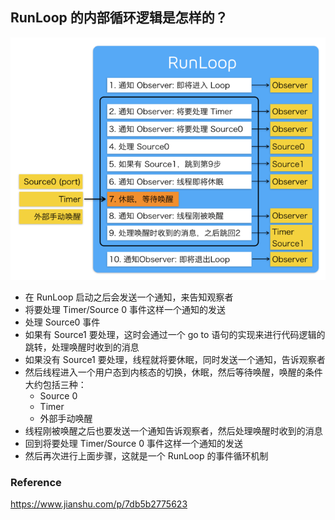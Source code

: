 ## RunLoop 的内部循环逻辑是怎样的？

![](../../../Image/RunLoop/runloop-loop.jpeg)

- 在 RunLoop 启动之后会发送一个通知，来告知观察者
- 将要处理 Timer/Source 0 事件这样一个通知的发送
- 处理 Source0 事件
- 如果有 Source1 要处理，这时会通过一个 go to 语句的实现来进行代码逻辑的跳转，处理唤醒时收到的消息
- 如果没有 Source1 要处理，线程就将要休眠，同时发送一个通知，告诉观察者
- 然后线程进入一个用户态到内核态的切换，休眠，然后等待唤醒，唤醒的条件大约包括三种：
  - Source 0
  - Timer
  - 外部手动唤醒
- 线程刚被唤醒之后也要发送一个通知告诉观察者，然后处理唤醒时收到的消息
- 回到将要处理 Timer/Source 0 事件这样一个通知的发送
- 然后再次进行上面步骤，这就是一个 RunLoop 的事件循环机制



### Reference

https://www.jianshu.com/p/7db5b2775623